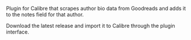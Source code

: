 Plugin for Calibre that scrapes author bio data from Goodreads and adds it to the notes field for that author.

Download the latest release and import it to Calibre through the plugin interface.